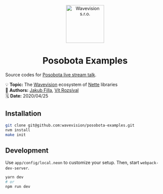 <p align="center"><a href="https://github.com/wavevision"><img alt="Wavevision s.r.o." src="https://wavevision.com/images/wavevision-logo.png" width="120" /></a></p>
<h1 align="center">Posobota Examples</h1>

Source codes for [Posobota live stream talk](https://www.youtube.com/watch?v=i7a_4wSacAQ).

💡 **Topic:** The [Wavevision](https//github.com/wavevision) ecosystem of [Nette](https://github.com/nette) libraries
<br>
👤 **Authors:** [Jakub Filla](https://github.com/jfilla), [Vít Rozsíval](https://github.com/rozsival)
<br>
🗓 **Date:** 2020/04/25

## Installation

```bash
git clone git@github.com:wavevision/posobota-examples.git
nvm install
make init
```

## Development

Use `app/config/local.neon` to customize your setup. Then, start `webpack-dev-server`.

```bash
yarn dev
# or
npm run dev
```
